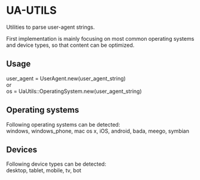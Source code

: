 UA-UTILS
========

Utilities to parse user-agent strings.

First implementation is mainly focusing on most common operating systems and device types, so that content can be optimized.

Usage
-----
user_agent = UserAgent.new(user_agent_string)  
or  
os = UaUtils::OperatingSystem.new(user_agent_string)  

Operating systems
-----------------
Following operating systems can be detected:  
windows, windows_phone, mac os x, iOS, android, bada, meego, symbian  

Devices
-------
Following device types can be detected:  
desktop, tablet, mobile, tv, bot  

